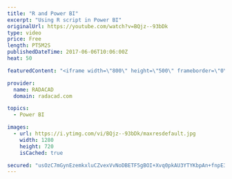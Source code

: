 ```yaml
---
title: "R and Power BI"
excerpt: "Using R script in Power BI"
originalUrl: https://youtube.com/watch?v=BQjz--93bDk
type: video
price: Free
length: PT5M2S
publishedDateTime: 2017-06-06T10:06:00Z
heat: 50

featuredContent: "<iframe width=\"800\" height=\"500\" frameborder=\"0\" src=\"https://www.youtube.com/embed/BQjz--93bDk\" allow=\"accelerometer; autoplay; encrypted-media; gyroscope; picture-in-picture\" allowfullscreen></iframe>"

provider:
  name: RADACAD
  domain: radacad.com

topics:
  - Power BI

images:
  - url: https://i.ytimg.com/vi/BQjz--93bDk/maxresdefault.jpg
    width: 1280
    height: 720
    isCached: true

secured: "usOzC7mGynEzemkxluCZvexVvNoDBETF5gBOI+Xvq0pkAU3YTYKbpAn+fnpE34uuHlVv+Q/SrxUX6JuPg5Xs0LrNUd69QTv6i0n5viGreI0+xrfh/sv4883aMrPVc48CE4jTxU+hHblcYJSEVWDQ1K8kRQkGMFgTPQGD+GtkShQWcu3GJJo7A7U9YZclDwt8BmOHeFHemvjxcFG4pMTXGOOtc3k+9E/IZrH6aJjoy0r8Vu/osnIB+KKwGJomuoCWRXnbeSKQKTSFLtB6Nluxiaw3JiERz79bjIdLExP3ln7fC0SaW7P9/frfEmNEK4CaCcDfiDVy49KX/zc8G3vO8pf1QmZlNb4DRya0K0Rkkg7Z8xG2gO3BQzJYEY+GhY7FtGOMQSU+kZ7ap3UCWVCanKeZAan5IPAnfCn6jzwwdyM=;Bwbl3pqRZKMLf17W+SrWdw=="
---
```


